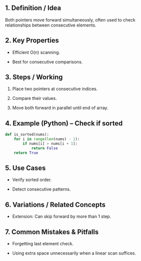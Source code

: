 ## 1. Definition / Idea

Both pointers move forward simultaneously, often used to check relationships between consecutive elements.

## 2. Key Properties

- Efficient O(n) scanning.
    
- Best for consecutive comparisons.
    

## 3. Steps / Working

1. Place two pointers at consecutive indices.
    
2. Compare their values.
    
3. Move both forward in parallel until end of array.
    

## 4. Example (Python) – Check if sorted

```python
def is_sorted(nums):
    for i in range(len(nums) - 1):
        if nums[i] > nums[i + 1]:
            return False
    return True
```

## 5. Use Cases

- Verify sorted order.
    
- Detect consecutive patterns.
    

## 6. Variations / Related Concepts

- Extension: Can skip forward by more than 1 step.
    

## 7. Common Mistakes & Pitfalls

- Forgetting last element check.
    
- Using extra space unnecessarily when a linear scan suffices.
    
